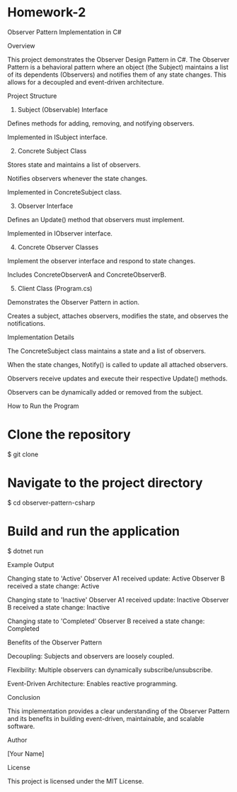 # Homework-2

Observer Pattern Implementation in C#

Overview

This project demonstrates the Observer Design Pattern in C#. The Observer Pattern is a behavioral pattern where an object (the Subject) maintains a list of its dependents (Observers) and notifies them of any state changes. This allows for a decoupled and event-driven architecture.

Project Structure

1. Subject (Observable) Interface

Defines methods for adding, removing, and notifying observers.

Implemented in ISubject interface.

2. Concrete Subject Class

Stores state and maintains a list of observers.

Notifies observers whenever the state changes.

Implemented in ConcreteSubject class.

3. Observer Interface

Defines an Update() method that observers must implement.

Implemented in IObserver interface.

4. Concrete Observer Classes

Implement the observer interface and respond to state changes.

Includes ConcreteObserverA and ConcreteObserverB.

5. Client Class (Program.cs)

Demonstrates the Observer Pattern in action.

Creates a subject, attaches observers, modifies the state, and observes the notifications.

Implementation Details

The ConcreteSubject class maintains a state and a list of observers.

When the state changes, Notify() is called to update all attached observers.

Observers receive updates and execute their respective Update() methods.

Observers can be dynamically added or removed from the subject.

How to Run the Program

# Clone the repository
$ git clone <repository-url>

# Navigate to the project directory
$ cd observer-pattern-csharp

# Build and run the application
$ dotnet run

Example Output

Changing state to 'Active'
Observer A1 received update: Active
Observer B received a state change: Active

Changing state to 'Inactive'
Observer A1 received update: Inactive
Observer B received a state change: Inactive

Changing state to 'Completed'
Observer B received a state change: Completed

Benefits of the Observer Pattern

Decoupling: Subjects and observers are loosely coupled.

Flexibility: Multiple observers can dynamically subscribe/unsubscribe.

Event-Driven Architecture: Enables reactive programming.

Conclusion

This implementation provides a clear understanding of the Observer Pattern and its benefits in building event-driven, maintainable, and scalable software.

Author

[Your Name]

License

This project is licensed under the MIT License.

